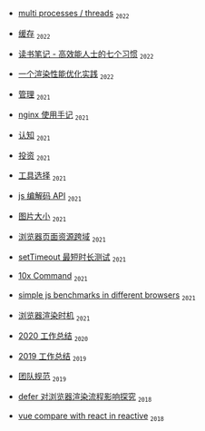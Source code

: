- [multi processes / threads](https://github.com/anson09/blog/issues/26) <sub>`2022`</sub>

- [缓存](https://github.com/anson09/blog/issues/25) <sub>`2022`</sub>

- [读书笔记 - 高效能人士的七个习惯](https://github.com/anson09/blog/issues/24) <sub>`2022`</sub>

- [一个渲染性能优化实践](https://github.com/anson09/blog/issues/23) <sub>`2022`</sub>

- [管理](https://github.com/anson09/blog/issues/22) <sub>`2021`</sub>

- [nginx 使用手记](https://github.com/anson09/blog/issues/18) <sub>`2021`</sub>

- [认知](https://github.com/anson09/blog/issues/17) <sub>`2021`</sub>

- [投资](https://github.com/anson09/blog/issues/16) <sub>`2021`</sub>

- [工具选择](https://github.com/anson09/blog/issues/15) <sub>`2021`</sub>

- [js 编解码 API](https://github.com/anson09/blog/issues/14) <sub>`2021`</sub>

- [图片大小](https://github.com/anson09/blog/issues/13) <sub>`2021`</sub>

- [浏览器页面资源跨域](https://github.com/anson09/blog/issues/12) <sub>`2021`</sub>

- [setTimeout 最短时长测试](https://github.com/anson09/blog/issues/11) <sub>`2021`</sub>

- [10x Command](https://github.com/anson09/blog/issues/10) <sub>`2021`</sub>

- [simple js benchmarks in different browsers](https://github.com/anson09/blog/issues/9) <sub>`2021`</sub>

- [浏览器渲染时机](https://github.com/anson09/blog/issues/8) <sub>`2021`</sub>

- [2020 工作总结](https://github.com/anson09/blog/issues/5) <sub>`2020`</sub>

- [2019 工作总结](https://github.com/anson09/blog/issues/4) <sub>`2019`</sub>

- [团队规范](https://github.com/anson09/blog/issues/3) <sub>`2019`</sub>

- [defer 对浏览器渲染流程影响探究](defer%20对浏览器渲染流程影响探究) <sub>`2018`</sub>

- [vue compare with react in reactive](https://raw.githubusercontent.com/anson09/draw/main/excalidraw/vue-compare-with-react-in-reactive.png) <sub>`2018`</sub>
